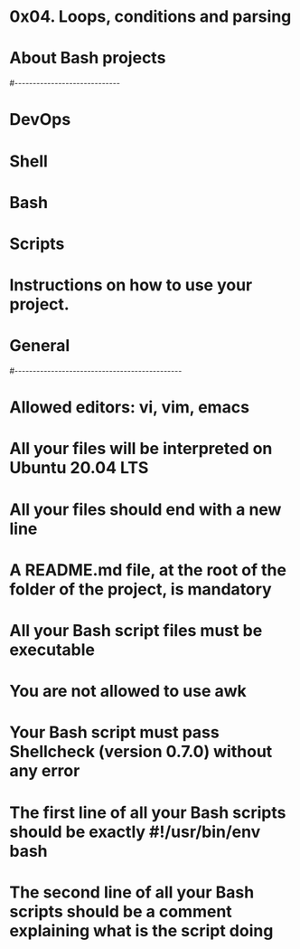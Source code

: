 # 0x04. Loops, conditions and parsing
# About Bash projects
#-----------------------------
# DevOps
# Shell
# Bash
# Scripts

# Instructions on how to use your project.
# General
#----------------------------------------------
# Allowed editors: vi, vim, emacs
# All your files will be interpreted on Ubuntu 20.04 LTS
# All your files should end with a new line
# A README.md file, at the root of the folder of the project, is mandatory
# All your Bash script files must be executable
# You are not allowed to use awk
# Your Bash script must pass Shellcheck (version 0.7.0) without any error
# The first line of all your Bash scripts should be exactly #!/usr/bin/env bash
# The second line of all your Bash scripts should be a comment explaining what is the script doing

